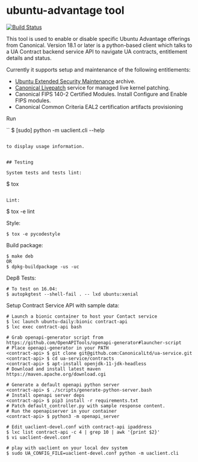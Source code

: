 # ubuntu-advantage tool

[![Build Status](https://travis-ci.org/CanonicalLtd/ubuntu-advantage-script.svg?branch=master)](https://travis-ci.org/CanonicalLtd/ubuntu-advantage-script)

This tool is used to enable or disable specific Ubuntu Advantage offerings from Canonical. Version 18.1 or later is a python-based client which talks to a
UA Contract backend service API to navigate UA contracts, entitlement details
and status.

Currently it supports setup and maintenance of the following entitlements:

- [Ubuntu Extended Security Maintenance](https://ubuntu.com/esm) archive.
- [Canonical Livepatch](https://www.ubuntu.com/server/livepatch) service for managed live kernel patching.
- Canonical FIPS 140-2 Certified Modules. Install Configure and Enable FIPS modules.
- Canonical Common Criteria EAL2 certification artifacts provisioning

Run

``
$ [sudo] python -m uaclient.cli --help
```

to display usage information.


## Testing

System tests and tests lint:

```
$ tox
```

Lint:

```
$ tox -e lint

Style:

```
$ tox -e pycodestyle
```

Build package:
```
$ make deb
OR
$ dpkg-buildpackage -us -uc
```

Dep8 Tests:

```
# To test on 16.04:
$ autopkgtest --shell-fail . -- lxd ubuntu:xenial
```


Setup Contract Service API with sample data:
```
# Launch a bionic container to host your Contact service
$ lxc launch ubuntu-daily:bionic contract-api
$ lxc exec contract-api bash

# Grab openapi-generator script from  https://github.com/OpenAPITools/openapi-generator#launcher-script
# Place openapi-generator in your PATH
<contract-api> $ git clone git@github.com:CanonicalLtd/ua-service.git
<contract-api> $ cd ua-service/contracts
<contract-api> $ apt-install openjdk-11-jdk-headless
# Download and install latest maven https://maven.apache.org/download.cgi

# Generate a default openapi python server
<contract-api> $ ./scripts/generate-python-server.bash
# Install openapi server deps
<contract-api> $ pip3 install -r requirements.txt
# Patch default_controller.py with sample response content.
# Run the openapiserver in your container
<contract-api> $ python3 -m openapi_server

# Edit uaclient-devel.conf with contract-api ipaddress
$ lxc list contract-api -c 4 | grep 10 | awk '{print $2}'
$ vi uaclient-devel.conf

# play with uaclient on your local dev system
$ sudo UA_CONFIG_FILE=uaclient-devel.conf python -m uaclient.cli
```
